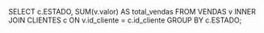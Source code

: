 SELECT
    c.ESTADO,
    SUM(v.valor) AS total_vendas
FROM VENDAS v
INNER JOIN CLIENTES c
    ON v.id_cliente = c.id_cliente
GROUP BY c.ESTADO;